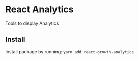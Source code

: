 # React Analytics

Tools to display Analytics

## Install

Install package by running: `yarn add react-growth-analytics`
